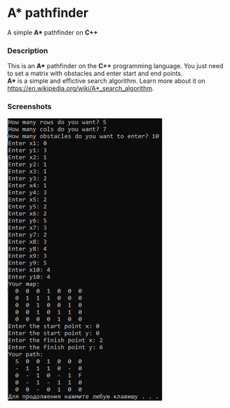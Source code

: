 # A* pathfinder
A simple **A\*** pathfinder on **C++**
### Description
This is an **A\*** pathfinder on the **C++** programming language. You just need to set a matrix with obstacles and enter start and end points.  
**A\*** is a simple and effictive search algorithm. Learn more about it on https://en.wikipedia.org/wiki/A*_search_algorithm.  
### Screenshots 
![alt image](https://github.com/NktCHRN/A-star-pathfinder/raw/master/Screenshots/Screenshot1.png)  
